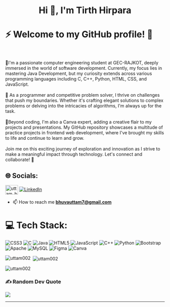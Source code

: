 <h1 align="center">Hi 👋, I'm Tirth Hirpara</h1>

# ⚡ Welcome to my GitHub profile! 🚀
<br><br>🔭I'm a passionate computer engineering student at GEC-RAJKOT, deeply immersed in the world of software development. Currently, my focus lies in mastering Java Development, but my curiosity extends across various programming languages including C, C++, Python, HTML, CSS, and JavaScript.<br><br>🤝 As a programmer and competitive problem solver, I thrive on challenges that push my boundaries. Whether it's crafting elegant solutions to complex problems or delving into the intricacies of algorithms, I'm always up for the task.<br><br>🌱Beyond coding, I'm also a Canva expert, adding a creative flair to my projects and presentations. My GitHub repository showcases a multitude of practice projects in frontend web development, where I've brought my skills to life and continue to learn and grow.<br><br>Join me on this exciting journey of exploration and innovation as I strive to make a meaningful impact through technology. Let's connect and collaborate! 🌟


## 🌐 Socials:
<a href="https://www.leetcode.com/tirth_hirpara" target="blank"><img align="center" src="https://raw.githubusercontent.com/rahuldkjain/github-profile-readme-generator/master/src/images/icons/Social/leet-code.svg" alt="uttam_bhuva" height="30" width="40" /></a>
[![LinkedIn](https://img.shields.io/badge/LinkedIn-%230077B5.svg?logo=linkedin&logoColor=white)](https://linkedin.com/in/https://www.linkedin.com/in/tirth-hirpara-38682a223/) 
- 📫 How to reach me **bhuvauttam7@gmail.com**

# 💻 Tech Stack:
![CSS3](https://img.shields.io/badge/css3-%231572B6.svg?style=plastic&logo=css3&logoColor=white) ![C](https://img.shields.io/badge/c-%2300599C.svg?style=plastic&logo=c&logoColor=white) ![Java](https://img.shields.io/badge/java-%23ED8B00.svg?style=plastic&logo=openjdk&logoColor=white) ![HTML5](https://img.shields.io/badge/html5-%23E34F26.svg?style=plastic&logo=html5&logoColor=white) ![JavaScript](https://img.shields.io/badge/javascript-%23323330.svg?style=plastic&logo=javascript&logoColor=%23F7DF1E) ![C++](https://img.shields.io/badge/c++-%2300599C.svg?style=plastic&logo=c%2B%2B&logoColor=white) ![Python](https://img.shields.io/badge/python-3670A0?style=plastic&logo=python&logoColor=ffdd54) ![Bootstrap](https://img.shields.io/badge/bootstrap-%238511FA.svg?style=plastic&logo=bootstrap&logoColor=white) ![Apache](https://img.shields.io/badge/apache-%23D42029.svg?style=plastic&logo=apache&logoColor=white) ![MySQL](https://img.shields.io/badge/mysql-%2300000f.svg?style=plastic&logo=mysql&logoColor=white) ![Figma](https://img.shields.io/badge/figma-%23F24E1E.svg?style=plastic&logo=figma&logoColor=white) ![Canva](https://img.shields.io/badge/Canva-%2300C4CC.svg?style=plastic&logo=Canva&logoColor=white)

<p><img align="left" src="https://github-readme-stats.vercel.app/api/top-langs?username=TirthHirpara07&show_icons=true&locale=en&layout=compact" alt="uttam002" /></p>

<p>&nbsp;<img align="center" src="https://github-readme-stats.vercel.app/api?username=TirthHirpara07&show_icons=true&locale=en" alt="uttam002" /></p>

<p><img align="center" src="https://github-readme-streak-stats.herokuapp.com/?user=TirthHirpara07&" alt="uttam002" /></p>

### ✍️ Random Dev Quote
![](https://quotes-github-readme.vercel.app/api?type=horizontal&theme=gruvbox)


<!-- ### 😂 Random Dev Meme -->
<!-- img src='https://randommeme-five.vercel.app/' style="height: 400px;"/ -->

---
<!-- Proudly created with GPRM ( https://gprm.itsvg.in ) -->
